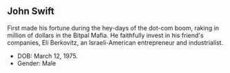 ## John Swift

First made his fortune during the hey-days of the dot-com boom, raking in million of dollars in the Bitpal Mafia. He faithfully invest in his friend's companies, Eli Berkovitz, an Israeli-American entrepreneur and industrialist.

* DOB: March 12, 1975.
* Gender: Male
